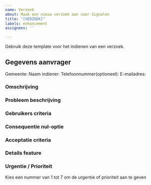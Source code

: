 ```yaml
---
name: Verzoek
about: Maak een nieuw verzoek aan voor Signalen
title: "[VERZOEK]"
labels: enhancement
assignees: ''

---
```


Gebruik deze template voor het indienen van een verzoek. 

## Gegevens aanvrager

Gemeente: 
Naam indiener:
Telefoonnummer(optioneel):
E-mailadres:

### Omschrijving

### Probleem beschrijving

### Gebruikers criteria

### Consequentie nul-optie

### Acceptatie criteria

### Details feature

### Urgentie / Prioriteit
Kies een nummer van 1 tot 7 om de urgentie of prioriteit aan te geven
